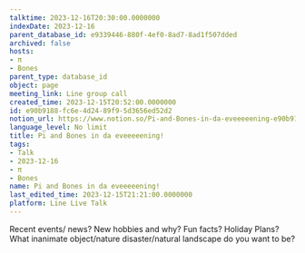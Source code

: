 ```yaml
---
talktime: 2023-12-16T20:30:00.0000000
indexDate: 2023-12-16
parent_database_id: e9339446-880f-4ef0-8ad7-8ad1f507dded
archived: false
hosts:
- π
- Bones
parent_type: database_id
object: page
meeting_link: Line group call
created_time: 2023-12-15T20:52:00.0000000
id: e90b9188-fc6e-4d24-89f9-5d3656ed52d2
notion_url: https://www.notion.so/Pi-and-Bones-in-da-eveeeeening-e90b9188fc6e4d2489f95d3656ed52d2
language_level: No limit
title: Pi and Bones in da eveeeeening!
tags:
- Talk
- 2023-12-16
- π
- Bones
name: Pi and Bones in da eveeeeening!
last_edited_time: 2023-12-15T21:21:00.0000000
platform: Line Live Talk
---
```



Recent events/ news?
New hobbies and why?
Fun facts? 
Holiday Plans?
What inanimate object/nature disaster/natural landscape do you want to be?























